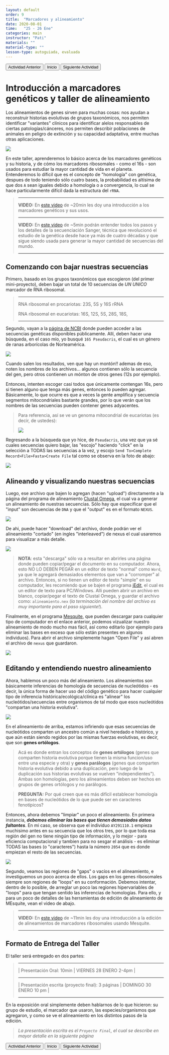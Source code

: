 ```yaml
---
layout: default
order: 9
title:  "Marcadores y alineamiento"
date: 2020-08-01
time:   "25 - 26 Ene"
categories: main
instructor: "Pati"
materials: ""
material-type: ""
lesson-type: autoguiada, evaluada
---
```


<a href="https://pesalerno.github.io/genetica2021/main/2020/08/01/8_geno-feno-2.html"><button>Actividad Anterior</button></a>		<a href="https://pesalerno.github.io/genetica2021/"><button>Inicio</button></a>    <a href="https://pesalerno.github.io/genetica2021/main/2020/08/01/10_final.html"><button>Siguiente Actividad</button></a>

# Introducción a marcadores genéticos y taller de alineamiento 


 
 
Los alineamientos de genes sirven para muchas cosas: nos ayudan a reconstruir historias evolutivas de grupos taxonómicos, nos permiten identificar "variantes" clínicos para identificar alelos responsables de ciertas patologías/cánceres, nos permiten describir poblaciones de animales en peligro de extinción y su capacidad adaptativa, entre muchas otras aplicaciones. 

![](https://github.com/pesalerno/genetica2021/blob/main/files/rDNA.png?raw=true)<br>

En este taller, aprenderemos lo básico acerca de los marcadores genéticos y su historia, y de cómo los marcadores ribosomales - como el 16s - son usados para estudiar la mayor cantidad de vida en el planeta. Entenderemos lo díficil que es el concepto de "homología" con genética, despues de todo teniendo sólo cuatro bases, la probabilidad es altísima de que dos `A` sean iguales debido a homología o a convergencia, lo cual se hace particularmente difícil dada la estructura del `rRNA`. 


>--------------------------
>
>**VIDEO:** En [este video](https://www.loom.com/share/cc64b327133f40ae834a7cb1c76c0770) de ~20min les doy una introducción a los marcadores genéticos y sus usos.
>
>--------------------------
>
>**VIDEO:** En [este video](https://www.youtube.com/watch?v=wdS3j0TgbjM) de ~5min podrán entender todos los pasos y los detalles de la secuenciación Sanger, técnica que revolucionó el estudio de la genética desde hace ya más de cuatro décadas y que sigue siendo usada para generar la mayor cantidad de secuencias del mundo. 
>
>--------------------------



## Comenzando con bajar nuestras secuencias


Primero, basado en los grupos taxonómicos que escogieron (del primer mini-proyecto), deben bajar un total de 10 secuencias de *UN UNICO* marcador de RNA ribosomal. 

>-----------------------------------------------------
>RNA ribosomal en procariotas: 23S, 5S y 16S rRNA
>
>RNA ribosomal en eucariotas:  16S, 12S, 5S, 28S, 18S,
>
>--------------------------------



Segundo, vayan a la [página de NCBI](https://www.ncbi.nlm.nih.gov/nuccore/) donde pueden acceder a las secuencias genéticas disponibles públicamente. Allí, deben hacer una búsqueda, en el caso mío, yo busqué `16S Pseudacris`, el cual es un género de ranas arborícolas de Norteamérica. 

![](https://github.com/pesalerno/genetica2021/blob/main/files/ncbi.png?raw=true)<br>

Cuando salen los resultados, ven que hay un montón!! ademas de eso, noten los nombres de los archivos... algunos contienen sólo la secuencia del gen, pero otros contienen un mónton de otros genes (12s por ejemplo).



Entonces, intenten escoger casi todos que únicamente contengan 16s, pero si tienen alguno que tenga más genes, entonces lo pueden agregar. Básicamente, lo que ocurre es que a veces la gente amplifica y secuencia segmentos mitocondriales bastante grandes, por lo que verán que los nombres de las secuencias pueden contener genes adyacentes. 

>Para referencia, así se ve un genoma mitocondrial de eucariotas (es decir, de ustedes): 
>
>![](https://github.com/pesalerno/genetica2021/blob/main/files/mtDNA-genome.png?raw=true)<br>
>


Regresando a la búsqueda que yo hice, de `Pseudacris`, una vez que ya sé cuales secuencias quiero bajar, las "escojo" haciendo "click" en la selección a TODAS las secuencias a la vez, y escojo `Send To>Complete Record>File>Fasta>Create File` tal como se observa en la foto de abajo:

![](https://github.com/pesalerno/genetica2021/blob/main/files/pseudacris-download.png?raw=true)<br>


## Alineando y visualizando nuestras secuencias

Luego, ese archivo que bajen lo agregan (hacen "upload") directamente a la página del programa de alineamiento [Clustal Omega](https://www.ebi.ac.uk/Tools/msa/clustalo/), el cual va a generar un alineamiento de nuestras secuencias. Sólo hay que especificar que el "input" son decuencias de `DNA` y que el "output" es en el formato `NEXUS`.  

![](https://github.com/pesalerno/genetica2021/blob/main/files/clustal-input.png?raw=true)<br>

De ahi, puede hacer "download" del archivo, donde podrán ver el alineamiento "cortado" (en ingles "interleaved") de nexus el cual usaremos para visualizar a más detalle. 


![](https://github.com/pesalerno/genetica2021/blob/main/files/clustal-output.png?raw=true)<br>

>**NOTA**: esta "descarga" sólo va a resultar en abrirles una página donde pueden copiar/pegar el documento en su computador. Ahora, esto NO LO DEBEN PEGAR en un editor de texto "normal" como `Word`, ya que le agregará demasiados elementos que van a "corromper" al archivo. Entonces, si no tienen un editor de texto "simple" en su computador, les recomiendo que se bajen el programa [jEdit](http://www.jedit.org/), el cual es un editor de texto para PC/Windows. Alli pueden abrir un archivo en blanco, copiar/pegar el texto de Clustal Omega, y guardar el archivo como: `alineamiento.nex` (*la terminación del nombre del archivo es muy importante para el paso siguiente!*).


Finalmente, en el programa [Mesquite](https://www.mesquiteproject.org/Installation.html), que pueden descargar para cualquier tipo de computador en el enlace anterior, podemos vizualizar nuestro alineamiento de modo mucho mas fácil, así como editarlo (por ejemplo para eliminar las bases en exceso que sólo están presentes en algunos individuos). Para abrir el archivo simplemente hagan "Open File" y así abren el archivo de `nexus` que guardaron. 



![](https://github.com/pesalerno/genetica2021/blob/main/files/mesquite-align.png?raw=true)<br>

## Editando y entendiendo nuestro alineamiento

Ahora, hablemos un poco más del alineamiento. Los alineamientos son básicamente inferencias de homología de secuencias de nucleótidos - es decir, la única forma de hacer uso del código genético para hacer cualquier tipo de inferencia histórica/ecológica/clínica es "alinear" los nucleótidos/secuencias entre organismos de tal modo que esos nucleótidos "compartan una historia evolutiva". 

![](https://github.com/pesalerno/genetica2021/blob/main/files/homology.png?raw=true)<br>


En el alineamiento de arriba, estamos infiriendo que esas secuencias de nucleótidos comparten un ancestro común a nivel heredado e histórico, y que aún están siendo regidos por las mismas fuerzas evolutivas, es decir, que son **genes ortólogos**. 



> Acá es donde entran los conceptos de **genes ortólogos** (genes que comparten historia evolutiva porque tienen la misma funcion/uso entre una especie y otra) y **genes parálogos** (genes que comparten historia evolutiva debido a una duplicación, pero luego de la duplicación sus historias evolutivas se vuelven "independientes"). Ambas son homologías, pero los alineamientos deben ser hechos en grupos de genes ortólogos y no parálogos. 

> **PREGUNTA:** Por qué creen que es más difícil establecer homología en bases de nucleótidos de lo que puede ser en caracteres fenotípicos? 


Entonces, ahora debemos "limpiar" un poco el alineamiento. En primera instancia, ***debemos eliminar las bases que tienen demasiados datos faltantes***. En mi caso, se observa que el individuo `AY291110.1` empieza muchisimo antes en su secuencia que los otros tres, por lo que toda esa región del gen no tiene ningún tipo de información, y lo mejor - para eficiencia computacional y tambien para no sesgar el análisis - es eliminar TODAS las bases (o "caracteres") hasta la número `2054` que es donde empiezan el resto de las secuencias. 

![](https://github.com/pesalerno/genetica2021/blob/main/files/align-2.png?raw=true)<br>


Segundo, veamos las regiones de "gaps" o vacíos en el alineamiento, e investiguemos un poco acerca de ellos. Los gaps en los genes ribosomales siempre son regiones de "loops" en su conformación. Debemos intentar, dentro de lo posible, de arreglar un poco las regiones hipervariables de "loops" para que tengan sentido las inferencias de homologías. Para ello, y para un poco de detalles de las herramientas de edición de alineamiento de MEsquite, vean el video de abajo. 

>--------------------------
>
>**VIDEO:** En [este video](https://www.loom.com/share/86bcea7ed032428b99a1b6bfbd9eecff) de ~11min les doy una introducción a la edición de alineamientos de marcadores ribosomales usando Mesquite. 
>
>--------------------------

## Formato de Entrega del Taller

El taller será entregado en dos partes:

>------------------
> | Presentación Oral: 10min | VIERNES 28 ENERO 2-4pm | 
>
>--------------------
> | Presentación escrita (proyecto final): 3 páginas | DOMINGO 30 ENERO 10 pm |
>
>----------------------
 
 En la exposición oral simplemente deben hablarnos de lo que hicieron: su grupo de estudio, el marcador que usaron, las especies/organismos que agregaron, y como se ve el alineamiento en los distintos pasos de la edición. 
 
 >*La presentación escrita es el `Proyecto Final`, el cual se describe en mayor detalle en la siguiente página*
 
 
<a href="https://pesalerno.github.io/genetica2021/main/2020/08/01/8_geno-feno-2.html"><button>Actividad Anterior</button></a>		<a href="https://pesalerno.github.io/genetica2021/"><button>Inicio</button></a>    <a href="https://pesalerno.github.io/genetica2021/main/2020/08/01/10_final.html"><button>Siguiente Actividad</button></a>






